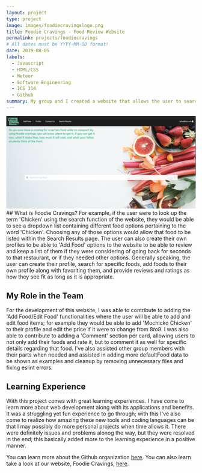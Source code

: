 ```yaml
---
layout: project
type: project
image: images/foodiecravingslogo.png
title: Foodie Cravings - Food Review Website
permalink: projects/foodiecravings
# All dates must be YYYY-MM-DD format!
date: 2019-08-05
labels:
  - Javascript
  - HTML/CSS
  - Meteor
  - Software Engineering
  - ICS 314
  - Github
summary: My group and I created a website that allows the user to search specific locations that serve food that was looked up by the user, along with reviewing them. 
---
```

<img class="ui medium right floated rounded image" src="../images/foodiecravings.png">
## What is Foodie Cravings?
For example, if the user were to look up the term 'Chicken' using the search function of the website, they would be able to see a dropdown list containing different food options pertaining to the word 'Chicken'. Choosing any of those options would allow that food to be listed within the Search Results page. The user can also create their own profiles to be able to 'Add Food' options to the website to be able to review and keep a list of them if they were considering of going back for seconds to that restaurant, or if they needed other options. Generally speaking, the user can create their profile, search for specific foods, add foods to their own profile along with favoriting them, and provide reviews and ratings as how they see fit as long as it is appropriate.

## My Role in the Team
For the development of this website, I was able to contribute to adding the 'Add Food/Edit Food' functionalities where the user will be able to add and edit food items; for example they would be able to add 'Mochicko Chicken' to their profile and edit the price if it were to change from $8 to 9$. I was also able to contribute to adding a 'Comment' section per card, allowing users to not only add their foods and rate it, but to comment it as well for specific details regarding that food. I've also assisted other group members with their parts when needed and assisted in adding more defaultFood data to be shown as examples and cleanup by removing unnecessary files and fixing eslint errors. 

## Learning Experience
With this project comes with great learning experiences. I have come to learn more about web development along with its applications and benefits. It was a struggling yet fun experience to go through; with this I've also come to realize how amazing these new tools and coding languages can be that I may possibly do more personal projects when time allows it. There were definitely issues and problems alonog the way, but they were resolved in the end; this basically added more to the learning experience in a positive manner.


You can learn more about the Github organization [here](https://foodiecravings.github.io/).
You can also learn take a look at our website, Foodie Cravings, [here](http://foodiecravings.meteorapp.com/#/).



